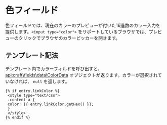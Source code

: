 # 色フィールド

色フィールドでは、現在のカラーのプレビューが付いた16進数のカラー入力を提供します。`<input type="color">` をサポートしているブラウザでは、プレビューのクリックでブラウザのカラーピッカーを開きます。

## テンプレート記法

テンプレート内でカラーフィルドを呼び出すと、 <api:craft\fields\data\ColorData> オブジェクトが返ります。カラーが選択されていなければ、 `null` を返します。

```twig
{% if entry.linkColor %}
 <style type="text/css">
 .content a {
 color: {{ entry.linkColor.getHex() }};
 }
 </style>
{% endif %}
```

